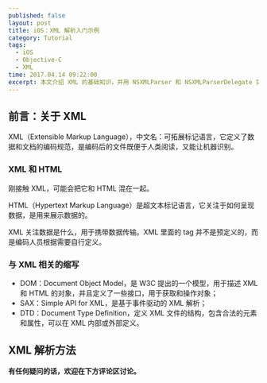 ```yaml
---
published: false
layout: post
title: iOS：XML 解析入门示例
category: Tutorial
tags: 
  - iOS
  - Objective-C
  - XML
time: 2017.04.14 09:22:00
excerpt: 本文介绍 XML 的基础知识，并用 NSXMLParser 和 NSXMLParserDelegate 实现了一个简单 XML 解析实例，用于为刚接触 iOS XML 解析的开发者提供快速上手的资料。
---
```


## 前言：关于 XML

XML（Extensible Markup Language），中文名：可拓展标记语言，它定义了数据和文档的编码规范，是编码后的文件既便于人类阅读，又能让机器识别。

### XML 和 HTML

刚接触 XML，可能会把它和 HTML 混在一起。

HTML（Hypertext Markup Language）是超文本标记语言，它关注于如何呈现数据，是用来展示数据的。

XML 关注数据是什么，用于携带数据传输。XML 里面的 tag 并不是预定义的，而是编码人员根据需要自行定义。

### 与 XML 相关的缩写

- DOM：Document Object Model，是 W3C 提出的一个模型，用于描述 XML 和 HTML 的对象，并且定义了一些接口，用于获取和操作对象；
- SAX：Simple API for XML，是基于事件驱动的 XML 解析；
- DTD：Document Type Definition，定义 XML 文件的结构，包含合法的元素和属性，可以在 XML 内部或外部定义。

## XML 解析方法



**有任何疑问的话，欢迎在下方评论区讨论。**

